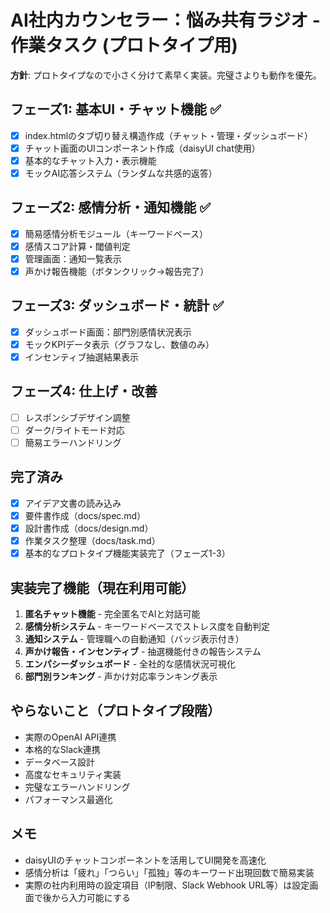 # AI社内カウンセラー：悩み共有ラジオ - 作業タスク (プロトタイプ用)

**方針**: プロトタイプなので小さく分けて素早く実装。完璧さよりも動作を優先。

## フェーズ1: 基本UI・チャット機能 ✅
- [x] index.htmlのタブ切り替え構造作成（チャット・管理・ダッシュボード）
- [x] チャット画面のUIコンポーネント作成（daisyUI chat使用）
- [x] 基本的なチャット入力・表示機能
- [x] モックAI応答システム（ランダムな共感的返答）

## フェーズ2: 感情分析・通知機能 ✅
- [x] 簡易感情分析モジュール（キーワードベース）
- [x] 感情スコア計算・閾値判定
- [x] 管理画面：通知一覧表示
- [x] 声かけ報告機能（ボタンクリック→報告完了）

## フェーズ3: ダッシュボード・統計 ✅
- [x] ダッシュボード画面：部門別感情状況表示
- [x] モックKPIデータ表示（グラフなし、数値のみ）
- [x] インセンティブ抽選結果表示

## フェーズ4: 仕上げ・改善
- [ ] レスポンシブデザイン調整
- [ ] ダーク/ライトモード対応
- [ ] 簡易エラーハンドリング

## 完了済み
- [x] アイデア文書の読み込み
- [x] 要件書作成（docs/spec.md）
- [x] 設計書作成（docs/design.md）
- [x] 作業タスク整理（docs/task.md）
- [x] 基本的なプロトタイプ機能実装完了（フェーズ1-3）

## 実装完了機能（現在利用可能）
1. **匿名チャット機能** - 完全匿名でAIと対話可能
2. **感情分析システム** - キーワードベースでストレス度を自動判定
3. **通知システム** - 管理職への自動通知（バッジ表示付き）
4. **声かけ報告・インセンティブ** - 抽選機能付きの報告システム
5. **エンパシーダッシュボード** - 全社的な感情状況可視化
6. **部門別ランキング** - 声かけ対応率ランキング表示

## やらないこと（プロトタイプ段階）
- 実際のOpenAI API連携
- 本格的なSlack連携
- データベース設計
- 高度なセキュリティ実装
- 完璧なエラーハンドリング
- パフォーマンス最適化

## メモ
- daisyUIのチャットコンポーネントを活用してUI開発を高速化
- 感情分析は「疲れ」「つらい」「孤独」等のキーワード出現回数で簡易実装
- 実際の社内利用時の設定項目（IP制限、Slack Webhook URL等）は設定画面で後から入力可能にする